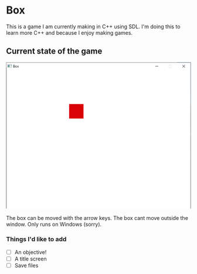 # Box
This is a game I am currently making in C++ using SDL. I'm doing this to learn more C++ and because I enjoy making games.

## Current state of the game
![Image of a red box.](https://raw.githubusercontent.com/lordricey/Box/images/window.PNG)

The box can be moved with the arrow keys. The box cant move outside the window. Only runs on Windows (sorry).

### Things I'd like to add
- [ ] An objective!
- [ ] A title screen
- [ ] Save files
